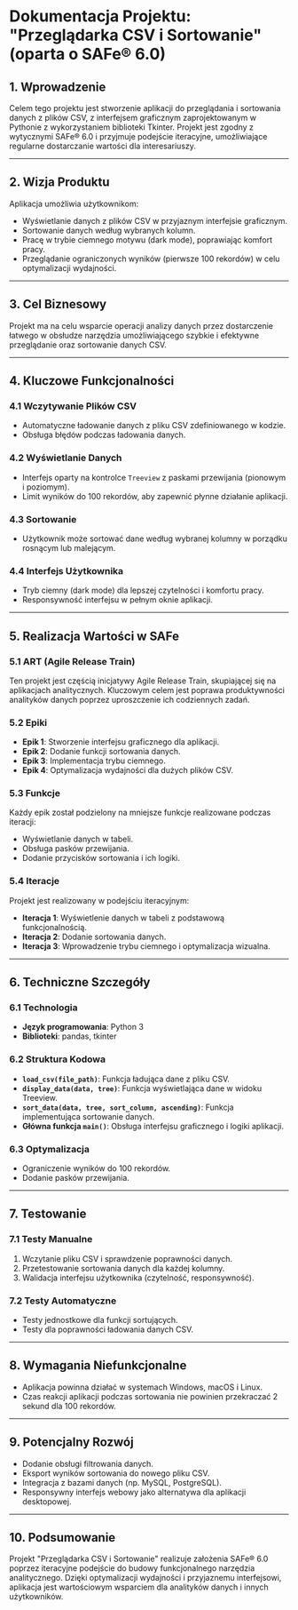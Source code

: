 # Dokumentacja Projektu: "Przeglądarka CSV i Sortowanie" (oparta o SAFe® 6.0)

## 1. Wprowadzenie
Celem tego projektu jest stworzenie aplikacji do przeglądania i sortowania danych z plików CSV, z interfejsem graficznym zaprojektowanym w Pythonie z wykorzystaniem biblioteki Tkinter. Projekt jest zgodny z wytycznymi SAFe® 6.0 i przyjmuje podejście iteracyjne, umożliwiające regularne dostarczanie wartości dla interesariuszy.

---

## 2. Wizja Produktu

Aplikacja umożliwia użytkownikom:

- Wyświetlanie danych z plików CSV w przyjaznym interfejsie graficznym.
- Sortowanie danych według wybranych kolumn.
- Pracę w trybie ciemnego motywu (dark mode), poprawiając komfort pracy.
- Przeglądanie ograniczonych wyników (pierwsze 100 rekordów) w celu optymalizacji wydajności.

---

## 3. Cel Biznesowy

Projekt ma na celu wsparcie operacji analizy danych przez dostarczenie łatwego w obsłudze narzędzia umożliwiającego szybkie i efektywne przeglądanie oraz sortowanie danych CSV.

---

## 4. Kluczowe Funkcjonalności

### 4.1 Wczytywanie Plików CSV

- Automatyczne ładowanie danych z pliku CSV zdefiniowanego w kodzie.
- Obsługa błędów podczas ładowania danych.

### 4.2 Wyświetlanie Danych

- Interfejs oparty na kontrolce `Treeview` z paskami przewijania (pionowym i poziomym).
- Limit wyników do 100 rekordów, aby zapewnić płynne działanie aplikacji.

### 4.3 Sortowanie

- Użytkownik może sortować dane według wybranej kolumny w porządku rosnącym lub malejącym.

### 4.4 Interfejs Użytkownika

- Tryb ciemny (dark mode) dla lepszej czytelności i komfortu pracy.
- Responsywność interfejsu w pełnym oknie aplikacji.

---

## 5. Realizacja Wartości w SAFe

### 5.1 ART (Agile Release Train)

Ten projekt jest częścią inicjatywy Agile Release Train, skupiającej się na aplikacjach analitycznych. Kluczowym celem jest poprawa produktywności analityków danych poprzez uproszczenie ich codziennych zadań.

### 5.2 Epiki

- **Epik 1**: Stworzenie interfejsu graficznego dla aplikacji.
- **Epik 2**: Dodanie funkcji sortowania danych.
- **Epik 3**: Implementacja trybu ciemnego.
- **Epik 4**: Optymalizacja wydajności dla dużych plików CSV.

### 5.3 Funkcje

Każdy epik został podzielony na mniejsze funkcje realizowane podczas iteracji:

- Wyświetlanie danych w tabeli.
- Obsługa pasków przewijania.
- Dodanie przycisków sortowania i ich logiki.

### 5.4 Iteracje

Projekt jest realizowany w podejściu iteracyjnym:

- **Iteracja 1**: Wyświetlenie danych w tabeli z podstawową funkcjonalnością.
- **Iteracja 2**: Dodanie sortowania danych.
- **Iteracja 3**: Wprowadzenie trybu ciemnego i optymalizacja wizualna.

---

## 6. Techniczne Szczegóły

### 6.1 Technologia

- **Język programowania**: Python 3
- **Biblioteki**: pandas, tkinter

### 6.2 Struktura Kodowa

- **`load_csv(file_path)`**: Funkcja ładująca dane z pliku CSV.
- **`display_data(data, tree)`**: Funkcja wyświetlająca dane w widoku Treeview.
- **`sort_data(data, tree, sort_column, ascending)`**: Funkcja implementująca sortowanie danych.
- **Główna funkcja `main()`**: Obsługa interfejsu graficznego i logiki aplikacji.

### 6.3 Optymalizacja

- Ograniczenie wyników do 100 rekordów.
- Dodanie pasków przewijania.

---

## 7. Testowanie

### 7.1 Testy Manualne

1. Wczytanie pliku CSV i sprawdzenie poprawności danych.
2. Przetestowanie sortowania danych dla każdej kolumny.
3. Walidacja interfejsu użytkownika (czytelność, responsywność).

### 7.2 Testy Automatyczne

- Testy jednostkowe dla funkcji sortujących.
- Testy dla poprawności ładowania danych CSV.

---

## 8. Wymagania Niefunkcjonalne

- Aplikacja powinna działać w systemach Windows, macOS i Linux.
- Czas reakcji aplikacji podczas sortowania nie powinien przekraczać 2 sekund dla 100 rekordów.

---

## 9. Potencjalny Rozwój

- Dodanie obsługi filtrowania danych.
- Eksport wyników sortowania do nowego pliku CSV.
- Integracja z bazami danych (np. MySQL, PostgreSQL).
- Responsywny interfejs webowy jako alternatywa dla aplikacji desktopowej.

---

## 10. Podsumowanie

Projekt "Przeglądarka CSV i Sortowanie" realizuje założenia SAFe® 6.0 poprzez iteracyjne podejście do budowy funkcjonalnego narzędzia analitycznego. Dzięki optymalizacji wydajności i przyjaznemu interfejsowi, aplikacja jest wartościowym wsparciem dla analityków danych i innych użytkowników.

